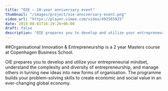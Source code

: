 ```yaml
---
title: "OIE – 10-year anniversary event"
thumbnail: "/images/project/oie-anniversary-event.png"
video_url: "https://player.vimeo.com/video/492565925"
date: 2019-08-01T16:19:26+06:00
draft: false
description: "OIE prepares you to develop and utilize your entrepreneurial mindset, understand the complexity and diversity of entrepreneurship, and manage others in turning new ideas into new forms of organisation."
---
```



##Organisational Innovation & Entrepreneurship is a 2 year Masters course at Copenhagen Business School. 

OIE prepares you to develop and utilize your entrepreneurial mindset, understand the complexity and diversity of entrepreneurship, and manage others in turning new ideas into new forms of organisation. The programme builds your problem-solving skills to create economic and social value in an ever-changing global economy.